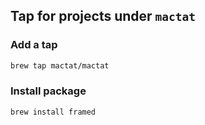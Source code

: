 ## Tap for projects under `mactat`

### Add a tap
```bash
brew tap mactat/mactat
```

### Install package
```bash
brew install framed
```
